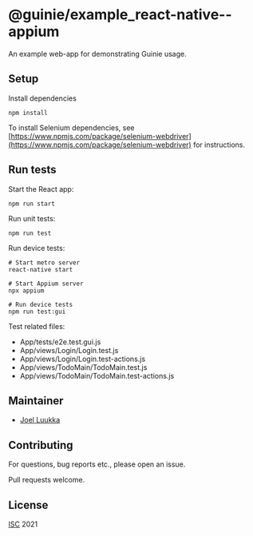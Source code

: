 # @guinie/example_react-native--appium

An example web-app for demonstrating Guinie usage.

## Setup

Install dependencies

```
npm install
```

To install Selenium dependencies, see [https://www.npmjs.com/package/selenium-webdriver](https://www.npmjs.com/package/selenium-webdriver) for instructions.

## Run tests

Start the React app:

```
npm run start
```

Run unit tests:

```
npm run test
```

Run device tests:

```
# Start metro server
react-native start

# Start Appium server
npx appium

# Run device tests
npm run test:gui
```

Test related files:
- App/tests/e2e.test.gui.js
- App/views/Login/Login.test.js
- App/views/Login/Login.test-actions.js
- App/views/TodoMain/TodoMain.test.js
- App/views/TodoMain/TodoMain.test-actions.js

## Maintainer

- [Joel Luukka](https://github.com/jluukka-ge)

## Contributing

For questions, bug reports etc., please open an issue.

Pull requests welcome.

## License

[ISC](LICENSE) 2021
